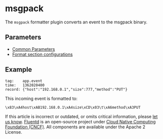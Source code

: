 # msgpack

The `msgpack` formatter plugin converts an event to the msgpack binary.

## Parameters

* [Common Parameters](../configuration/plugin-common-parameters.md)
* [Format section configurations](../configuration/format-section.md)

## Example

```text
tag:    app.event
time:   1362020400
record: {"host":"192.168.0.1","size":777,"method":"PUT"}
```

This incoming event is formatted to:

```text
\x83\xA4host\xAB192.168.0.1\xA4size\xCD\x03\t\xA6method\xA3PUT
```

If this article is incorrect or outdated, or omits critical information, please [let us know](https://github.com/fluent/fluentd-docs-gitbook/issues?state=open). [Fluentd](http://www.fluentd.org/) is an open-source project under [Cloud Native Computing Foundation \(CNCF\)](https://cncf.io/). All components are available under the Apache 2 License.

